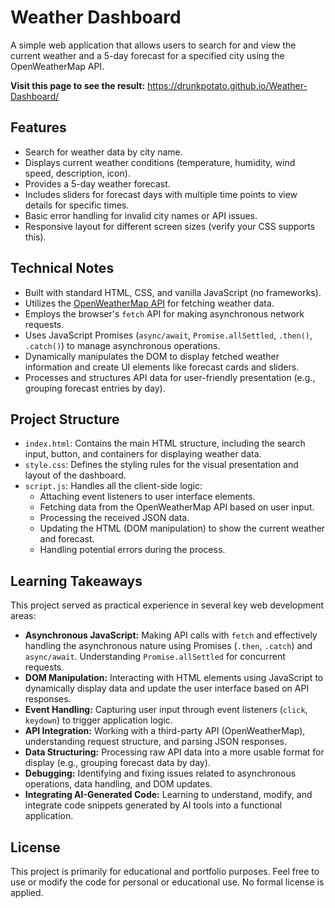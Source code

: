 # Weather Dashboard

A simple web application that allows users to search for and view the current weather and a 5-day forecast for a specified city using the OpenWeatherMap API.

**Visit this page to see the result:** https://drunkpotato.github.io/Weather-Dashboard/

## Features

*   Search for weather data by city name.
*   Displays current weather conditions (temperature, humidity, wind speed, description, icon).
*   Provides a 5-day weather forecast.
*   Includes sliders for forecast days with multiple time points to view details for specific times.
*   Basic error handling for invalid city names or API issues.
*   Responsive layout for different screen sizes (verify your CSS supports this).

## Technical Notes

*   Built with standard HTML, CSS, and vanilla JavaScript (no frameworks).
*   Utilizes the [OpenWeatherMap API](https://openweathermap.org/api) for fetching weather data.
*   Employs the browser's `fetch` API for making asynchronous network requests.
*   Uses JavaScript Promises (`async/await`, `Promise.allSettled`, `.then()`, `.catch()`) to manage asynchronous operations.
*   Dynamically manipulates the DOM to display fetched weather information and create UI elements like forecast cards and sliders.
*   Processes and structures API data for user-friendly presentation (e.g., grouping forecast entries by day).

## Project Structure

*   `index.html`: Contains the main HTML structure, including the search input, button, and containers for displaying weather data.
*   `style.css`: Defines the styling rules for the visual presentation and layout of the dashboard.
*   `script.js`: Handles all the client-side logic:
    *   Attaching event listeners to user interface elements.
    *   Fetching data from the OpenWeatherMap API based on user input.
    *   Processing the received JSON data.
    *   Updating the HTML (DOM manipulation) to show the current weather and forecast.
    *   Handling potential errors during the process.

## Learning Takeaways

This project served as practical experience in several key web development areas:

*   **Asynchronous JavaScript:** Making API calls with `fetch` and effectively handling the asynchronous nature using Promises (`.then`, `.catch`) and `async/await`. Understanding `Promise.allSettled` for concurrent requests.
*   **DOM Manipulation:** Interacting with HTML elements using JavaScript to dynamically display data and update the user interface based on API responses.
*   **Event Handling:** Capturing user input through event listeners (`click`, `keydown`) to trigger application logic.
*   **API Integration:** Working with a third-party API (OpenWeatherMap), understanding request structure, and parsing JSON responses.
*   **Data Structuring:** Processing raw API data into a more usable format for display (e.g., grouping forecast data by day).
*   **Debugging:** Identifying and fixing issues related to asynchronous operations, data handling, and DOM updates.
*   **Integrating AI-Generated Code:** Learning to understand, modify, and integrate code snippets generated by AI tools into a functional application.

## License

This project is primarily for educational and portfolio purposes. Feel free to use or modify the code for personal or educational use. No formal license is applied.
